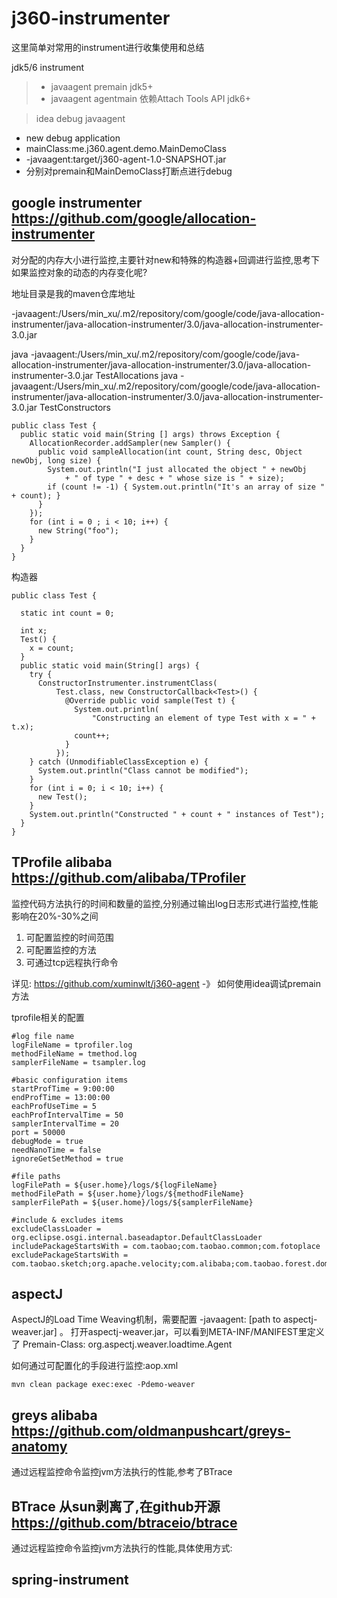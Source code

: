 # j360-instrumenter

这里简单对常用的instrument进行收集使用和总结

jdk5/6 instrument
 > * javaagent premain jdk5+
 > * javaagent agentmain 依赖Attach Tools API jdk6+

> idea debug javaagent
 - new debug application
 - mainClass:me.j360.agent.demo.MainDemoClass
 -  -javaagent:target/j360-agent-1.0-SNAPSHOT.jar
 - 分别对premain和MainDemoClass打断点进行debug


## google instrumenter  <https://github.com/google/allocation-instrumenter>

对分配的内存大小进行监控,主要针对new和特殊的构造器+回调进行监控,思考下如果监控对象的动态的内存变化呢?

地址目录是我的maven仓库地址


-javaagent:/Users/min_xu/.m2/repository/com/google/code/java-allocation-instrumenter/java-allocation-instrumenter/3.0/java-allocation-instrumenter-3.0.jar

java -javaagent:/Users/min_xu/.m2/repository/com/google/code/java-allocation-instrumenter/java-allocation-instrumenter/3.0/java-allocation-instrumenter-3.0.jar TestAllocations
java -javaagent:/Users/min_xu/.m2/repository/com/google/code/java-allocation-instrumenter/java-allocation-instrumenter/3.0/java-allocation-instrumenter-3.0.jar TestConstructors


```
public class Test {
  public static void main(String [] args) throws Exception {
    AllocationRecorder.addSampler(new Sampler() {
      public void sampleAllocation(int count, String desc, Object newObj, long size) {
        System.out.println("I just allocated the object " + newObj
            + " of type " + desc + " whose size is " + size);
        if (count != -1) { System.out.println("It's an array of size " + count); }
      }
    });
    for (int i = 0 ; i < 10; i++) {
      new String("foo");
    }
  }
}
```

构造器

```
public class Test {

  static int count = 0;

  int x;
  Test() {
    x = count;
  }
  public static void main(String[] args) {
    try {
      ConstructorInstrumenter.instrumentClass(
          Test.class, new ConstructorCallback<Test>() {
            @Override public void sample(Test t) {
              System.out.println(
                  "Constructing an element of type Test with x = " + t.x);
              count++;
            }
          });
    } catch (UnmodifiableClassException e) {
      System.out.println("Class cannot be modified");
    }
    for (int i = 0; i < 10; i++) {
      new Test();
    }
    System.out.println("Constructed " + count + " instances of Test");
  }
}
```


## TProfile alibaba  <https://github.com/alibaba/TProfiler>

监控代码方法执行的时间和数量的监控,分别通过输出log日志形式进行监控,性能影响在20%-30%之间

 1. 可配置监控的时间范围
 2. 可配置监控的方法
 3. 可通过tcp远程执行命令

详见: <https://github.com/xuminwlt/j360-agent>
    -》 如何使用idea调试premain方法


tprofile相关的配置

```
#log file name
logFileName = tprofiler.log
methodFileName = tmethod.log
samplerFileName = tsampler.log

#basic configuration items
startProfTime = 9:00:00
endProfTime = 13:00:00
eachProfUseTime = 5
eachProfIntervalTime = 50
samplerIntervalTime = 20
port = 50000
debugMode = true
needNanoTime = false
ignoreGetSetMethod = true

#file paths
logFilePath = ${user.home}/logs/${logFileName}
methodFilePath = ${user.home}/logs/${methodFileName}
samplerFilePath = ${user.home}/logs/${samplerFileName}

#include & excludes items
excludeClassLoader = org.eclipse.osgi.internal.baseadaptor.DefaultClassLoader
includePackageStartsWith = com.taobao;com.taobao.common;com.fotoplace
excludePackageStartsWith = com.taobao.sketch;org.apache.velocity;com.alibaba;com.taobao.forest.domain.dataobject

```


## aspectJ

AspectJ的Load Time Weaving机制，需要配置 -javaagent: [path to aspectj-weaver.jar] 。
打开aspectj-weaver.jar，可以看到META-INF/MANIFEST里定义了 Premain-Class: org.aspectj.weaver.loadtime.Agent

如何通过可配置化的手段进行监控:aop.xml

```
mvn clean package exec:exec -Pdemo-weaver
```

## greys alibaba <https://github.com/oldmanpushcart/greys-anatomy>

通过远程监控命令监控jvm方法执行的性能,参考了BTrace



## BTrace 从sun剥离了,在github开源 <https://github.com/btraceio/btrace>

通过远程监控命令监控jvm方法执行的性能,具体使用方式:



## spring-instrument

